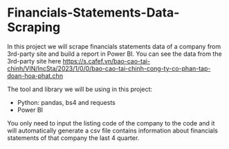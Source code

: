 # Financials-Statements-Data-Scraping
In this project we will scrape financials statements data of a company from 3rd-party site and build a report in Power BI.
You can see the data from the 3rd-party site here 
https://s.cafef.vn/bao-cao-tai-chinh/VIN/IncSta/2023/1/0/0/bao-cao-tai-chinh-cong-ty-co-phan-tap-doan-hoa-phat.chn

The tool and library we will be using in this project:
 - Python: pandas, bs4 and requests
 - Power BI

You only need to input the listing code of the company to the code and it will automatically generate a csv file contains information about financials statements of that company the last 4 quarter.

